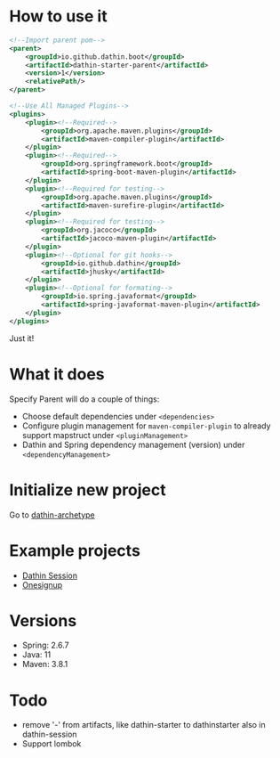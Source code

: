 # How to use it

```xml
<!--Import parent pom-->
<parent>
    <groupId>io.github.dathin.boot</groupId>
    <artifactId>dathin-starter-parent</artifactId>
    <version>1</version>
    <relativePath/>
</parent>
```

```xml
<!--Use All Managed Plugins-->
<plugins>
    <plugin><!--Required-->
        <groupId>org.apache.maven.plugins</groupId>
        <artifactId>maven-compiler-plugin</artifactId>
    </plugin>
    <plugin><!--Required-->
        <groupId>org.springframework.boot</groupId>
        <artifactId>spring-boot-maven-plugin</artifactId>
    </plugin>
    <plugin><!--Required for testing-->
        <groupId>org.apache.maven.plugins</groupId>
        <artifactId>maven-surefire-plugin</artifactId>
    </plugin>
    <plugin><!--Required for testing-->
        <groupId>org.jacoco</groupId>
        <artifactId>jacoco-maven-plugin</artifactId>
    </plugin>
    <plugin><!--Optional for git hooks-->
        <groupId>io.github.dathin</groupId>
        <artifactId>jhusky</artifactId>
    </plugin>
    <plugin><!--Optional for formating-->
        <groupId>io.spring.javaformat</groupId>
        <artifactId>spring-javaformat-maven-plugin</artifactId>
    </plugin>
</plugins>
```
Just it!

# What it does

Specify Parent will do a couple of things:
- Choose default dependencies under ```<dependencies>```
- Configure plugin management for ```maven-compiler-plugin``` to already support mapstruct under ```<pluginManagement>```
- Dathin and Spring dependency management (version) under ```<dependencyManagement>```

# Initialize new project
Go to [dathin-archetype](dathin-archetype/README.md)

# Example projects
- [Dathin Session](https://github.com/Dathin/dathin-session)
- [Onesignup](https://github.com/Dathin/onesignup)

# Versions
- Spring: 2.6.7
- Java: 11
- Maven: 3.8.1

# Todo
- remove '-' from artifacts, like dathin-starter to dathinstarter also in dathin-session
- Support lombok
